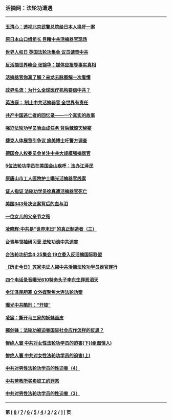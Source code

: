 ### 活摘网：法轮功遭遇
---
#### [玉清心：透视北京武警总院给日本人换肝一案](../../pages/nf5881/n13771978.md?09120430) 
#### [原日本山口组组长 目睹中共活摘器官现场](../../pages/nf5881/n13767360.md?09120430) 
#### [世界人权日 英国法轮功集会 议员谴责中共](../../pages/nf5881/n13431763.md?09120430) 
#### [反活摘世界峰会 张锦华：媒体应报导事实真相](../../pages/nf5881/n13278502.md?09120430) 
#### [活摘器官你真了解？来龙去脉图解一次看懂](../../pages/nf5881/n13013820.md?09120430) 
#### [政界名流：为什么全球医疗机构要信中共？](../../pages/nf5881/n11945479.md?09120430) 
#### [英法庭： 制止中共活摘器官 全世界有责任](../../pages/nf5881/n11330691.md?09120430) 
#### [共产中国逃亡者的回忆录——一个真实的故事](../../pages/nf5881/n10918649.md?09120430) 
#### [强迫法轮功学员验血成任务 背后藏惊天秘密](../../pages/nf5881/n4252384.md?09120430) 
#### [捷克人体展览引争议 旅美博士吁警方调查](../../pages/nf5881/n9429187.md?09120430) 
#### [德国会人权委员会关注中共大规模强摘器官](../../pages/nf5881/n8418950.md?09120430) 
#### [5位法轮功学员在美国会山疾呼：法办江泽民](../../pages/nf5881/n8101519.md?09120430) 
#### [原唐山市工人医院护士曝光活摘器官线索](../../pages/nf5881/n8076384.md?09120430) 
#### [证人指证 法轮功学员徐真遭活摘器官死亡](../../pages/nf5881/n8042467.md?09120430) 
#### [美国343号决议案背后的血与泪](../../pages/nf5881/n8020684.md?09120430) 
#### [一位女儿的父亲节之殇](../../pages/nf5881/n8014122.md?09120430) 
#### [凌晓辉:中共是“世界末日”的真正制造者（三）](../../pages/nf5881/n4210333.md?09120430) 
#### [台青年领袖研习营 法轮功谈中共迫害](../../pages/nf5881/n4141857.md?09120430) 
#### [台法轮功纪念4‧25集会 19立委入反活摘国际联盟](../../pages/nf5881/n4141821.md?09120430) 
#### [【历史今日】苏家屯证人揭中共活摘法轮功学员器官罪行](../../pages/nf5881/n4135912.md?09120430) 
#### [四个电话录音曝光610特务头子李东生罪恶滔天](../../pages/nf5881/n4040060.md?09120430) 
#### [令江泽民胆寒 众外媒聚焦大连法轮功案](../../pages/nf5881/n3932671.md?09120430) 
#### [曝光中共酷刑：“开锁”](../../pages/nf5881/n3889373.md?09120430) 
#### [凌宸：撕开马三家的妖魅画皮](../../pages/nf5881/n3849369.md?09120430) 
#### [郦剑锋：法轮功被迫害国际社会应作怎样的反思？](../../pages/nf5881/n3824560.md?09120430) 
#### [惨绝人寰 中共对女性法轮功学员的迫害(下)(组图慎入)](../../pages/nf5881/n3816285.md?09120430) 
#### [惨绝人寰 中共对女性法轮功学员的迫害(上)](../../pages/nf5881/n3815374.md?09120430) 
#### [中共对男性法轮功学员的性迫害（4）](../../pages/nf5881/n3769144.md?09120430) 
#### [中共劳教所买卖奴工的罪恶](../../pages/nf5881/n3769378.md?09120430) 
#### [中共对男性法轮功学员的性迫害（3）](../../pages/nf5881/n3768231.md?09120430) 

---
#### 第 [ [8](./8.md?09120430) / [7](./7.md?09120430) / [6](./6.md?09120430) / [5](./5.md?09120430) / [4](./4.md?09120430) / [3](./3.md?09120430) / [2](./2.md?09120430) / [1](./1.md?09120430) ] 页
